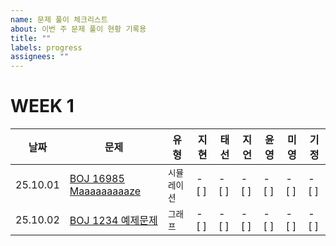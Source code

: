 ```yaml
---
name: 문제 풀이 체크리스트
about: 이번 주 문제 풀이 현황 기록용
title: ""
labels: progress
assignees: ""
---
```


# WEEK 1

| 날짜     | 문제                                                            | 유형         | 지현  | 태선  | 지언  | 윤영  | 미영  | 기정  |
| -------- | --------------------------------------------------------------- | ------------ | ----- | ----- | ----- | ----- | ----- | ----- |
| 25.10.01 | [BOJ 16985 Maaaaaaaaaze](https://www.acmicpc.net/problem/16985) | `시뮬레이션` | - [ ] | - [ ] | - [ ] | - [ ] | - [ ] | - [ ] |
| 25.10.02 | [BOJ 1234 예제문제](https://www.acmicpc.net/problem/1234)       | `그래프`     | - [ ] | - [ ] | - [ ] | - [ ] | - [ ] | - [ ] |
